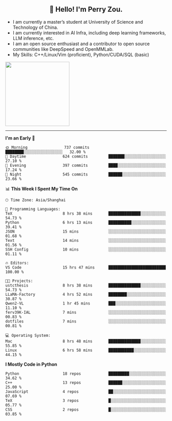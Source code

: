 <h2 align="center">👋 Hello! I'm Perry Zou.</h2>

- I am currently a master’s student at University of Science and Technology of China.
- I am currently interested in AI Infra, including deep learning frameworks, LLM inference, etc.
- I am an open source enthusiast and a contributor to open source communities like DeepSpeed and OpenMMLab.
- My Skills: C++/Linux/Vim (proficient), Python/CUDA/SQL (basic)

<img height=200 align="center" src="https://github-readme-stats.vercel.app/api?username=zonepg" />

-------

<!--START_SECTION:waka-->
**I'm an Early 🐤** 

```text
🌞 Morning                737 commits         ████████░░░░░░░░░░░░░░░░░   32.00 % 
🌆 Daytime                624 commits         ███████░░░░░░░░░░░░░░░░░░   27.10 % 
🌃 Evening                397 commits         ████░░░░░░░░░░░░░░░░░░░░░   17.24 % 
🌙 Night                  545 commits         ██████░░░░░░░░░░░░░░░░░░░   23.66 % 
```


📊 **This Week I Spent My Time On** 

```text
🕑︎ Time Zone: Asia/Shanghai

💬 Programming Languages: 
TeX                      8 hrs 38 mins       ██████████████░░░░░░░░░░░   54.73 % 
Python                   6 hrs 13 mins       ██████████░░░░░░░░░░░░░░░   39.41 % 
JSON                     15 mins             ░░░░░░░░░░░░░░░░░░░░░░░░░   01.68 % 
Text                     14 mins             ░░░░░░░░░░░░░░░░░░░░░░░░░   01.56 % 
SSH Config               10 mins             ░░░░░░░░░░░░░░░░░░░░░░░░░   01.11 % 

🔥 Editors: 
VS Code                  15 hrs 47 mins      █████████████████████████   100.00 % 

🐱‍💻 Projects: 
ustcthesis               8 hrs 38 mins       ██████████████░░░░░░░░░░░   54.73 % 
LLaMA-Factory            4 hrs 52 mins       ████████░░░░░░░░░░░░░░░░░   30.87 % 
Qwen2-VL                 1 hr 45 mins        ███░░░░░░░░░░░░░░░░░░░░░░   11.10 % 
ferv39K-IAL              7 mins              ░░░░░░░░░░░░░░░░░░░░░░░░░   00.83 % 
dotfiles                 7 mins              ░░░░░░░░░░░░░░░░░░░░░░░░░   00.81 % 

💻 Operating System: 
Mac                      8 hrs 48 mins       ██████████████░░░░░░░░░░░   55.85 % 
Linux                    6 hrs 58 mins       ███████████░░░░░░░░░░░░░░   44.15 % 
```

**I Mostly Code in Python** 

```text
Python                   18 repos            █████████░░░░░░░░░░░░░░░░   34.62 % 
C++                      13 repos            ██████░░░░░░░░░░░░░░░░░░░   25.00 % 
JavaScript               4 repos             ██░░░░░░░░░░░░░░░░░░░░░░░   07.69 % 
TeX                      3 repos             █░░░░░░░░░░░░░░░░░░░░░░░░   05.77 % 
CSS                      2 repos             █░░░░░░░░░░░░░░░░░░░░░░░░   03.85 % 
```




<!--END_SECTION:waka-->
